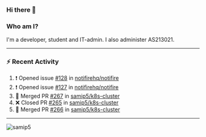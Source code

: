 ### Hi there 👋

### Who am I?
I'm a developer, student and IT-admin. I also administer AS213021.

---
### :zap: Recent Activity
<!--START_SECTION:activity-->
1. ❗️ Opened issue [#128](https://github.com/notifirehq/notifire/issues/128) in [notifirehq/notifire](https://github.com/notifirehq/notifire)
2. ❗️ Opened issue [#127](https://github.com/notifirehq/notifire/issues/127) in [notifirehq/notifire](https://github.com/notifirehq/notifire)
3. 🎉 Merged PR [#267](https://github.com/samip5/k8s-cluster/pull/267) in [samip5/k8s-cluster](https://github.com/samip5/k8s-cluster)
4. ❌ Closed PR [#265](https://github.com/samip5/k8s-cluster/pull/265) in [samip5/k8s-cluster](https://github.com/samip5/k8s-cluster)
5. 🎉 Merged PR [#266](https://github.com/samip5/k8s-cluster/pull/266) in [samip5/k8s-cluster](https://github.com/samip5/k8s-cluster)
<!--END_SECTION:activity-->
---

<img align="center" src="https://github-readme-stats.vercel.app/api?username=samip5&show_icons=true" alt="samip5" />
